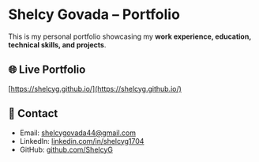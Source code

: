 # Shelcy Govada – Portfolio

This is my personal portfolio showcasing my **work experience, education, technical skills, and projects**.

## 🌐 Live Portfolio
[https://shelcyg.github.io/](https://shelcyg.github.io/)

## 📧 Contact
- Email: shelcygovada44@gmail.com  
- LinkedIn: [linkedin.com/in/shelcyg1704](https://www.linkedin.com/in/shelcyg1704)  
- GitHub: [github.com/ShelcyG](https://github.com/ShelcyG)
